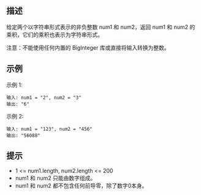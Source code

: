 ## 描述

给定两个以字符串形式表示的非负整数 num1 和 num2，返回 num1 和 num2 的乘积，它们的乘积也表示为字符串形式。

注意：不能使用任何内置的 BigInteger 库或直接将输入转换为整数。

 
## 示例
示例 1:

```
输入: num1 = "2", num2 = "3"
输出: "6"
```

示例 2:

```
输入: num1 = "123", num2 = "456"
输出: "56088"
```

## 提示
- 1 <= num1.length, num2.length <= 200
- num1 和 num2 只能由数字组成。
- num1 和 num2 都不包含任何前导零，除了数字0本身。